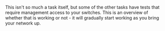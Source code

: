 This isn't so much a task itself, but some of the other tasks have tests
that require management access to your switches. This is an overview of
whether that is working or not - it will gradually start working as you
bring your network up.
